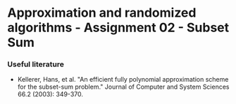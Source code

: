 # Approximation and randomized algorithms - Assignment 02 - Subset Sum 

### Useful literature
 - Kellerer, Hans, et al. "An efficient fully polynomial approximation scheme for the subset-sum problem." Journal of Computer and System Sciences 66.2 (2003): 349-370.